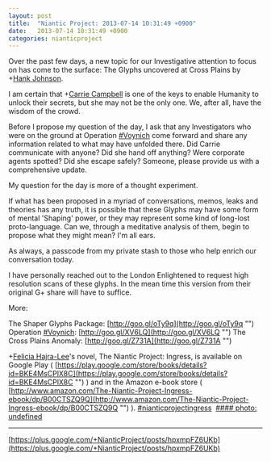 ```yaml
---
layout: post
title:  "Niantic Project: 2013-07-14 10:31:49 +0900"
date:   2013-07-14 10:31:49 +0900
categories: nianticproject
---
```

Over the past few days, a new topic for our Investigative attention to focus on has come to the surface: The Glyphs uncovered at Cross Plains by +[Hank Johnson](https://plus.google.com/117792105926525258257 "").

I am certain that +[Carrie Campbell](https://plus.google.com/101180225942784917383 "") is one of the keys to enable Humanity to unlock their secrets, but she may not be the only one. We, after all, have the wisdom of the crowd.

Before I propose my question of the day, I ask that any Investigators who were on the ground at Operation [#Voynich](https://plus.google.com/s/%23Voynich "") come forward and share any information related to what may have unfolded there. Did Carrie communicate with anyone? Did she hand off anything? Were corporate agents spotted? Did she escape safely? Someone, please provide us with a comprehensive update.

My question for the day is more of a thought experiment. 

If what has been proposed in a myriad of conversations, memos, leaks and theories has any truth, it is possible that these Glyphs may have some form of mental 'Shaping' power, or they may represent some kind of long-lost proto-language. Can we, through a meditative analysis of them, begin to propose what they might mean? I'm all ears. 

As always, a passcode from my private stash to those who help enrich our conversation today.

I have personally reached out to the London Enlightened to request high resolution scans of these glyphs. In the mean time this version from their original G+ share will have to suffice.

More: 

The Shaper Glyphs Package: [http://goo.gl/oTy9q](http://goo.gl/oTy9q "")
Operation [#Voynich](https://plus.google.com/s/%23Voynich ""): [http://goo.gl/XV6LQ](http://goo.gl/XV6LQ "")
The Cross Plains Anomaly: [http://goo.gl/Z731A](http://goo.gl/Z731A "")

+[Felicia Hajra-Lee](https://plus.google.com/118344555717370644832 "")'s novel, The Niantic Project: Ingress, is available on Google Play ( [https://play.google.com/store/books/details?id=BKE4MsCPlX8C](https://play.google.com/store/books/details?id=BKE4MsCPlX8C "") ) and in the Amazon e-book store ( [http://www.amazon.com/The-Niantic-Project-Ingress-ebook/dp/B00CTSZQ9Q](http://www.amazon.com/The-Niantic-Project-Ingress-ebook/dp/B00CTSZQ9Q "") ). [#nianticprojectingress](https://plus.google.com/s/%23nianticprojectingress "") 
[#### photo: undefined](https://lh6.googleusercontent.com/-uZvuag-i5Hc/UeH_M9aGzvI/AAAAAAAAIFM/X5ueG2j42co/s0-d/Glyphs.png "")
- - -
[https://plus.google.com/+NianticProject/posts/hpxmpFZ6UKb](https://plus.google.com/+NianticProject/posts/hpxmpFZ6UKb)
